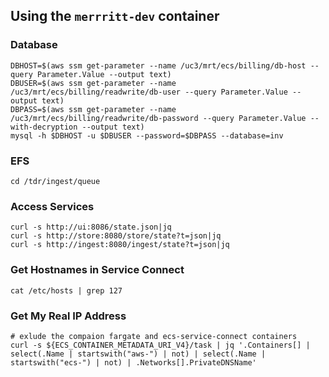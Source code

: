## Using the `merrritt-dev` container

### Database

```
DBHOST=$(aws ssm get-parameter --name /uc3/mrt/ecs/billing/db-host --query Parameter.Value --output text)
DBUSER=$(aws ssm get-parameter --name /uc3/mrt/ecs/billing/readwrite/db-user --query Parameter.Value --output text)
DBPASS=$(aws ssm get-parameter --name /uc3/mrt/ecs/billing/readwrite/db-password --query Parameter.Value --with-decryption --output text)
mysql -h $DBHOST -u $DBUSER --password=$DBPASS --database=inv
```

### EFS

```
cd /tdr/ingest/queue
```

### Access Services

```
curl -s http://ui:8086/state.json|jq
curl -s http://store:8080/store/state?t=json|jq
curl -s http://ingest:8080/ingest/state?t=json|jq
```

### Get Hostnames in Service Connect

```
cat /etc/hosts | grep 127
```

### Get My Real IP Address

```
# exlude the compaion fargate and ecs-service-connect containers
curl -s ${ECS_CONTAINER_METADATA_URI_V4}/task | jq '.Containers[] | select(.Name | startswith("aws-") | not) | select(.Name | startswith("ecs-") | not) | .Networks[].PrivateDNSName'
```
